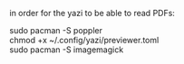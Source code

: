 in order for the yazi to be able to read PDFs:

sudo pacman -S poppler
<br>
chmod +x ~/.config/yazi/previewer.toml
<br>
sudo pacman -S imagemagick

